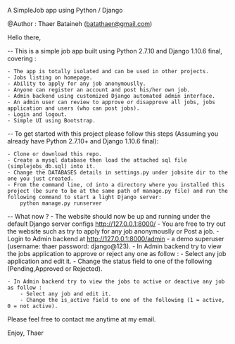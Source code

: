 A SimpleJob app using Python / Django

@Author : Thaer Bataineh (batathaer@gmail.com)

Hello there,

-- This is a simple job app built using Python 2.7.10 and Django 1.10.6 final, covering :

	- The app is totally isolated and can be used in other projects.
	- Jobs listing on homepage.
	- Ability to apply for any job anonymouslly.
	- Anyone can register an account and post his/her own job.
	- Admin backend using customized Django automated admin interface.
	- An admin user can review to approve or disapprove all jobs, jobs application and users (who can post jobs).
	- Login and logout.
	- Simple UI using Bootstrap.

-- To get started with this project please follow this steps (Assuming you already have Python 2.7.10+ and Django 1.10.6 final):

	- Clone or download this repo.
	- Create a mysql database then load the attached sql file (simplejobs_db.sql) into it.
	- Change the DATABASES details in settings.py under jobsite dir to the one you just created.
	- From the command line, cd into a directory where you installed this project (be sure to be at the same path of manage.py file) and run the following command to start a light Django server:
		python manage.py runserver


-- What now ?
	- The website should now be up and running under the default Django server configs http://127.0.0.1:8000/
	- You are free to try out the website such as try to apply for any job anonymouslly or Post a job.
	- Login to Admin backend at http://127.0.0.1:8000/admin - a demo superuser (username: thaer password: django@123).
	- In Admin backend try to view the jobs application to approve or reject any one as follow :
		- Select any job application and edit it.
		- Change the status field to one of the following (Pending,Approved or Rejected).
	
	- In Admin backend try to view the jobs to active or deactive any job as follow :
		- Select any job and edit it.
		- Change the is_active field to one of the following (1 = active, 0 = not active).

Please feel free to contact me anytime at my email.

Enjoy,
Thaer